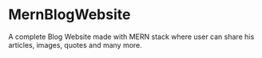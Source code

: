 # MernBlogWebsite

A complete Blog Website made with MERN stack where user can share his articles, images, quotes and many more. 
